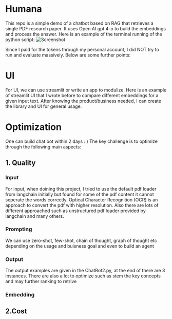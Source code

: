 # Humana

This repo is a simple demo of a chatbot based on RAG that retrieves a single PDF research paper.
It uses Open AI gpt 4-o to build the embeddings and process the answer.
Here is an example of the terminal running of the python script:
![Screenshot](https://myoctocat.com/assets/images/base-octocat.svg)

Since I paid for the tokens through my personal account, I did NOT try to run and evaluate massively. Below are some further points:

# UI
For UI, we can use streamlit or write an app to modulize. Here is an example of streamlit UI that I wrote before to compare different embeddings for a given input text. After knowing the product/business needed, I can create the library and UI for general usage.

# Optimization
One can build chat bot within 2 days : ) The key challenge is to optimize through the following main aspects:

## 1. Quality
### Input
For input, when doining this project, I tried to use the default pdf loader from langchain initially but found for some of the pdf content it cannot seperate the words correctly. Optical Character Recognition (OCR) is an approach to convert the pdf with higher resolution. Also there are lots of different approached such as unstructured pdf loader provided by langchain and many others. 

### Prompting
We can use zero-shot, few-shot, chain of thought, graph of thought etc depending on the usage and buisness goal and even to build an agent

### Output
The output examples are given in the ChatBot2.py, at the end of there are 3 instances. There are also a lot to optimize such as stem the key concepts and may further ranking to retrive

### Embedding
  
## 2.Cost
